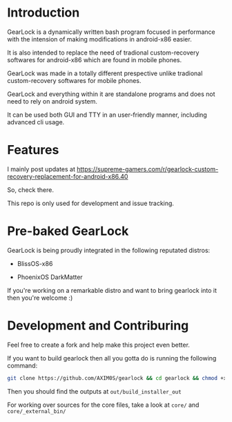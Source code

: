 # Introduction

GearLock is a dynamically written bash program focused in performance with the intension of making modifications in android-x86 easier.

It is also intended to replace the need of tradional custom-recovery softwares for android-x86 which are found in mobile phones.

GearLock was made in a totally different prespective unlike tradional custom-recovery softwares for mobile phones.

GearLock and everything within it are standalone programs and does not need to rely on android system.

It can be used both GUI and TTY in an user-friendly manner, including advanced cli usage.

# Features

I mainly post updates at https://supreme-gamers.com/r/gearlock-custom-recovery-replacement-for-android-x86.40

So, check there.

This repo is only used for development and issue tracking.

# Pre-baked GearLock

GearLock is being proudly integrated in the following reputated distros:

* BlissOS-x86

* PhoenixOS DarkMatter

If you're working on a remarkable distro and want to bring gearlock into it then you're welcome :)

# Development and Contriburing

Feel free to create a fork and help make this project even better.

If you want to build gearlock then all you gotta do is running the following command:

```bash
git clone https://github.com/AXIM0S/gearlock && cd gearlock && chmod +x makeme && ./makeme
```

Then you should find the outputs at `out/build_installer_out`

For working over sources for the core files, take a look at `core/` and `core/_external_bin/`
